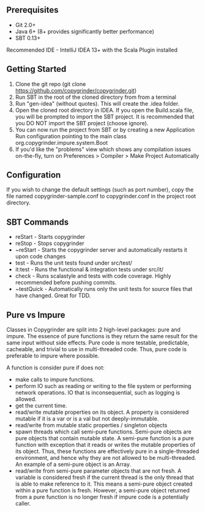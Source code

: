 Prerequisites
-------------
- Git 2.0+
- Java 6+ (8+ provides significantly better performance)
- SBT 0.13+

Recommended IDE - IntelliJ IDEA 13+ with the Scala Plugin installed


Getting Started
---------------
1.  Clone the git repo (git clone https://github.com/copygrinder/copygrinder.git)
2.  Run SBT in the root of the cloned directory from from a terminal
3.  Run "gen-idea" (without quotes).  This will create the .idea folder.
4.  Open the cloned root directory in IDEA.  If you open the Build.scala file, you will be prompted to
    import the SBT project.  It is recommended that you DO NOT import the SBT project (choose ignore).
5.  You can now run the project from SBT or by creating a new Application Run configuration pointing to
    the main class org.copygrinder.impure.system.Boot
6.  If you'd like the "problems" view which shows any compilation issues on-the-fly, turn on
    Preferences > Compiler > Make Project Automatically


Configuration
-------------
If you wish to change the default settings (such as port number), copy the file named copygrinder-sample.conf to
copygrinder.conf in the project root directory.


SBT Commands
------------
- reStart    - Starts copygrinder
- reStop     - Stops copygrinder
- ~reStart   - Starts the copygrinder server and automatically restarts it upon code changes
- test       - Runs the unit tests found under src/test/
- it:test    - Runs the functional & integration tests under src/it/
- check      - Runs scalastyle and tests with code coverage.  Highly recommended before pushing commits.
- ~testQuick - Automatically runs only the unit tests for source files that have changed.  Great for TDD.


Pure vs Impure
--------------
Classes in Copygrinder are split into 2 high-level packages: pure and impure.  The essence of pure functions is they
return the same result for the same input without side effects.  Pure code is more testable, predictable, cacheable, and
trivial to use in multi-threaded code.  Thus, pure code is preferable to impure where possible.

A function is consider pure if does not:

- make calls to impure functions.
- perform IO such as reading or writing to the file system or performing network operations.  IO that is
  inconsequential, such as logging is allowed.
- get the current time.
- read/write mutable properties on its object.  A property is considered mutable if it is a var or is a val but not
  deeply-immutable.
- read/write from mutable static properties / singleton objects
- spawn threads which call semi-pure functions.  Semi-pure objects are pure objects that contain mutable state.  A
  semi-pure function is a pure function with exception that it reads or writes the mutable properties of its object.
  Thus, these functions are effectively pure in a single-threaded environment, and hence why they are not allowed to be
  multi-threaded.  An example of a semi-pure object is an Array.
- read/write from semi-pure parameter objects that are not fresh.  A variable is considered fresh if the current thread is the only
  thread that is able to make reference to it.  This means a semi-pure object created within a pure function is fresh.
  However, a semi-pure object returned from a pure function is no longer fresh if impure code is a potentially caller.